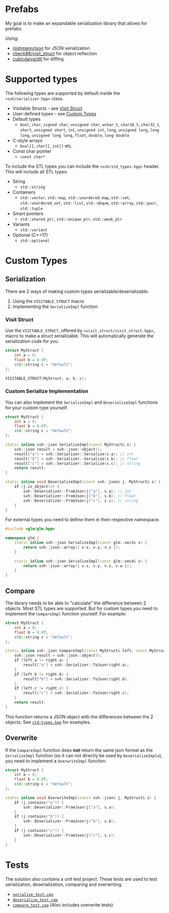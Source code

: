 # Prefabs
 
My goal is to make an expandable serialization library that allows for prefabs.

Using:
- [nlohmann/json](https://www.github.com/nlohmann/json) for JSON serialization
- [cbeck88/visit_struct](https://github.com/cbeck88/visit_struct) for object reflection
- [cubicdaiya/dtl](https://github.com/cubicdaiya/dtl) for diffing

# Supported types

The following types are supported by default inside the ``<svh/serializer.hpp>`` class.

- Visitable Structs - see [Visit Struct](#visit-struct)
- User-defined types - see [Custom Types](#custom-types)
- Default types
  - ``bool``, ``char``, ``signed char``, ``unsigned char``, ``wchar_t``, ``char16_t``, ``char32_t``, ``short``, ``unsigned short``, ``int``, ``unsigned int``, ``long``, ``unsigned long``, ``long long``, ``unsigned long long``, ``float``, ``double``, ``long double``
- C-style arrays
  - ``bool[]``, ``char[]``, ``int[]`` etc.
- Const char pointer
  - ``const char*``

To include the STL types you can include the ``<svh/std_types.hpp>`` header. This will include all STL types:

- String
  - ``std::string``
- Containers
  - ``std::vector``, ``std::map``, ``std::unordered_map``, ``std::set``, ``std::unordered_set``, ``std::list``, ``std::deque``, ``std::array``, ``std::pair``, ``std::tuple``
- Smart pointers
  - ``std::shared_ptr``, ``std::unique_ptr``, ``std::weak_ptr``
- Variants
  - ``std::variant`` 
- Optional (C++17)
  - ``std::optional``



# Custom Types

## Serialization

There are 2 ways of making custom types serializable/deserializable.
1. Using the `VISITABLE_STRUCT` macro
2. Implementing the `SerializeImpl` function

### Visit Struct

Use the `VISITABLE_STRUCT`, offered by ``<visit_struct/visit_struct.hpp>``, macro to make a struct serializable. This will automatically generate the serialization code for you.

```cpp
struct MyStruct {
	int a = 0;
	float b = 0.0f;
	std::string c = "default";
};

VISITABLE_STRUCT(MyStruct, a, b, c);
```

### Custom Serialize Implementation

You can also implement the `SerializeImpl` and ``DeserializeImpl`` functions for your custom type yourself.

```cpp
struct MyStruct {
	int a = 0;
	float b = 0.0f;
	std::string c = "default";
};

static inline svh::json SerializeImpl(const MyStruct& s) {
	svh::json result = svh::json::object();
	result["a"] = svh::Serializer::Serialize(s.a); // int
	result["b"] = svh::Serializer::Serialize(s.b); // float
	result["c"] = svh::Serializer::Serialize(s.c); // string
	return result;
}

static inline void DeserializeImpl(const svh::json& j, MyStruct& s) {
	if (j.is_object()) {
		svh::Deserializer::FromJson(j["a"], s.a); // int
		svh::Deserializer::FromJson(j["b"], s.b); // float
		svh::Deserializer::FromJson(j["c"], s.c); // string
	}
}

```

For external types you need to define them in their respective namespace.

```cpp
#include <glm/glm.hpp>

namespace glm {
	static inline svh::json SerializeImpl(const glm::vec3& v) {
		return svh::json::array({ v.x, v.y, v.z });
	}

	static inline svh::json SerializeImpl(const glm::vec4& v) {
		return svh::json::array({ v.x, v.y, v.z, v.w });
	}
}
```

## Compare

The library needs to be able to "calculate" the difference between 2 objects. Most STL types are supported. But for custom types you need to implement the `CompareImpl` function yourself. For example:

```cpp
struct MyStruct {
	int a = 0;
	float b = 0.0f;
	std::string c = "default";
};

static inline svh::json CompareImpl(const MyStruct& left, const MyStruct& right) {
	svh::json result = svh::json::object();
	if (left.a != right.a) {
		result["a"] = svh::Serializer::ToJson(right.a);
	}
	if (left.b != right.b) {
		result["b"] = svh::Serializer::ToJson(right.b);
	}
	if (left.c != right.c) {
		result["c"] = svh::Serializer::ToJson(right.c);
	}
	return result;
}
```

This function returns a JSON object with the differences between the 2 objects. See [``std:types.hpp``](solution/prefabs/include/svh/std_types.hpp) for examples.

## Overwrite

If the ``CompareImpl`` function does **not** return the same json format as the ``SerializeImpl`` function (so it can not directly be used by ``DeserializeImple``), you need to implement a ``OverwriteImpl`` function.

```cpp
struct MyStruct {
	int a = 0;
	float b = 0.0f;
	std::string c = "default";
};

static inline void OverwriteImpl(const svh::json& j, MyStruct& s) {
	if (j.contains("a")) {
		svh::Deserializer::FromJson(j["a"], s.a);
	}
	if (j.contains("b")) {
		svh::Deserializer::FromJson(j["b"], s.b);
	}
	if (j.contains("c")) {
		svh::Deserializer::FromJson(j["c"], s.c);
	}
}
```

# Tests

The solution also contains a unit test project. These tests are used to test serialization, deserialization, comparing and overwriting.

- [``serialize_test.cpp``](solution/prefabs_tests/serialize_tests.cpp)
- [``deserialize_test.cpp``](solution/prefabs_tests/deserialize_tests.cpp)
- [``compare_test.cpp``](solution/prefabs_tests/compare_tests.cpp) (Also includes overwrite tests)